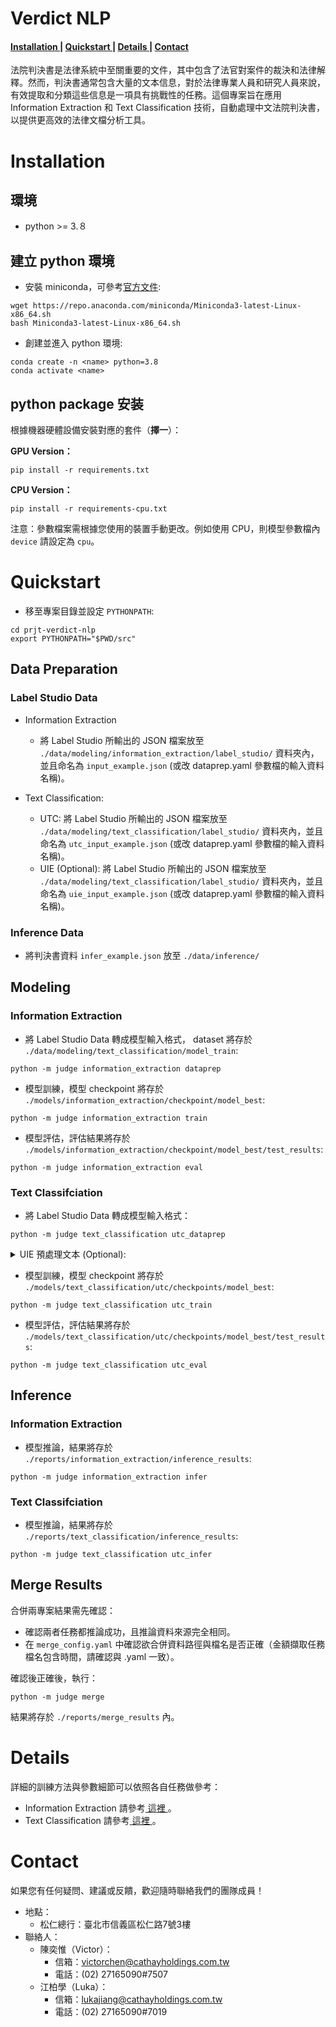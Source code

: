 # Verdict NLP

<!-- [Installation](#Installation) -->

<h4 style="text-align: left;">
	<a href=#Installation> Installation </a> |
	<a href=#Quickstart> Quickstart </a> |
	<a href=#Details> Details </a> |
	<a href=#Contact> Contact </a>
</h4>


法院判決書是法律系統中至關重要的文件，其中包含了法官對案件的裁決和法律解釋。然而，判決書通常包含大量的文本信息，對於法律專業人員和研究人員來說，有效提取和分類這些信息是一項具有挑戰性的任務。這個專案旨在應用 Information Extraction 和 Text Classification 技術，自動處理中文法院判決書，以提供更高效的法律文檔分析工具。

<a name="Installation"></a>
<h1>Installation</h1>

## 環境
- python >= 3.８

## 建立 python 環境
- 安裝 miniconda，可參考[官方文件](https://docs.conda.io/projects/miniconda/en/latest/):
```
wget https://repo.anaconda.com/miniconda/Miniconda3-latest-Linux-x86_64.sh
bash Miniconda3-latest-Linux-x86_64.sh
```
- 創建並進入 python 環境:
```
conda create -n <name> python=3.8
conda activate <name>
```

## python package 安装

根據機器硬體設備安裝對應的套件（**擇一**）：

**GPU Version：**
```Shell
pip install -r requirements.txt
```
**CPU Version：**
```Shell
pip install -r requirements-cpu.txt
```
注意：參數檔案需根據您使用的裝置手動更改。例如使用 CPU，則模型參數檔內 `device` 請設定為 `cpu`。

<a name="Quickstart"></a>
<h1>Quickstart</h1>

- 移至專案目錄並設定 `PYTHONPATH`:
```
cd prjt-verdict-nlp
export PYTHONPATH="$PWD/src"
```
## Data Preparation
### Label Studio Data

- Information Extraction
  - 將 Label Studio 所輸出的 JSON 檔案放至 `./data/modeling/information_extraction/label_studio/` 資料夾內，並且命名為 `input_example.json` (或改 dataprep.yaml 參數檔的輸入資料名稱)。

- Text Classification:
  - UTC: 將 Label Studio 所輸出的 JSON 檔案放至 `./data/modeling/text_classification/label_studio/` 資料夾內，並且命名為 `utc_input_example.json` (或改 dataprep.yaml 參數檔的輸入資料名稱)。
  - UIE (Optional): 將 Label Studio 所輸出的 JSON 檔案放至 `./data/modeling/text_classification/label_studio/` 資料夾內，並且命名為 `uie_input_example.json` (或改 dataprep.yaml 參數檔的輸入資料名稱)。


### Inference Data
- 將判決書資料 `infer_example.json` 放至 `./data/inference/`

## Modeling

### Information Extraction

- 將 Label Studio Data 轉成模型輸入格式， dataset 將存於 `./data/modeling/text_classification/model_train`:
```Shell
python -m judge information_extraction dataprep
```
- 模型訓練，模型 checkpoint 將存於 `./models/information_extraction/checkpoint/model_best`:
```Shell
python -m judge information_extraction train
```
- 模型評估，評估結果將存於 `./models/information_extraction/checkpoint/model_best/test_results`:
```Shell
python -m judge information_extraction eval
```

### Text Classifciation

- 將 Label Studio Data 轉成模型輸入格式：
```Shell
python -m judge text_classification utc_dataprep
```

<details>
    <summary>UIE 預處理文本 (Optional): </summary>

- 將 Label Studio Data 轉成模型輸入格式：
```Shell
python -m judge text_classification uie_dataprep
```
- 模型訓練，模型 checkpoint 將存於 `./models/text_classification/uie/checkpoints/model_best`:
```Shell
python -m judge text_classification uie_train
```
- 模型評估，評估結果將存於 `./models/information_extraction/uie/checkpoints/model_best/test_results`:
```Shell
python -m judge text_classification uie_eval
```
- UIE 預處理文本，先將 `dataprep.yaml` 中的 `data_file_or_path_to_inference` 路徑設定為 `./data/modeling/text_classification/model_train/utc/dataset`，結果將存於 `./data/modeling/text_classification/model_train/uie_processed_dataset`:
```Shell
python -m judge information_extraction uie_infer
```

</details>

- 模型訓練，模型 checkpoint 將存於 `./models/text_classification/utc/checkpoints/model_best`:
```Shell
python -m judge text_classification utc_train
```
- 模型評估，評估結果將存於 `./models/text_classification/utc/checkpoints/model_best/test_results`:
```Shell
python -m judge text_classification utc_eval
```

## Inference

### Information Extraction

-  模型推論，結果將存於 `./reports/information_extraction/inference_results`:
```Shell
python -m judge information_extraction infer
```
### Text Classifciation
-  模型推論，結果將存於 `./reports/text_classification/inference_results`:
```Shell
python -m judge text_classification utc_infer
```

## Merge Results

合併兩專案結果需先確認：
- 確認兩者任務都推論成功，且推論資料來源完全相同。
- 在 `merge_config.yaml` 中確認欲合併資料路徑與檔名是否正確（金額擷取任務檔名包含時間，請確認與 .yaml 一致）。

確認後正確後，執行：

```Shell
python -m judge merge
```

結果將存於 `./reports/merge_results` 內。

<a name="Details"></a>
<h1>Details</h1>

詳細的訓練方法與參數細節可以依照各自任務做參考：

- Information Extraction 請參考<a href="./src/judge/information_extraction/README.md"> <u>這裡</u> </a>。
- Text Classification 請參考<a href="./src/judge/text_classification/README.md"> <u>這裡</u> </a>。

<a name="Contact"></a>
<h1>Contact</h1>

如果您有任何疑問、建議或反饋，歡迎隨時聯絡我們的團隊成員！

- 地點：
  - 松仁總行：臺北市信義區松仁路7號3樓
- 聯絡人：
  - 陳奕惟（Victor）：
    - 信箱：[victorchen@cathayholdings.com.tw](victorchen@cathayholdings.com.tw)
    - 電話：(02) 27165090#7507
  - 江柏學（Luka）：
    - 信箱：[lukajiang@cathayholdings.com.tw](lukajiang@cathayholdings.com.tw)
    - 電話：(02) 27165090#7019

